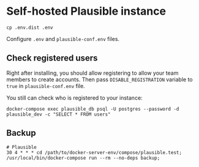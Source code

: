# Self-hosted Plausible instance

```
cp .env.dist .env
```

Configure `.env` and `plausible-conf.env` files.


## Check registered users

Right after installing, you should allow registering to allow your team members to create accounts. Then 
pass `DISABLE_REGISTRATION` variable to `true` in  `plausible-conf.env` file.

You still can check who is registered to your instance:

```
docker-compose exec plausible_db psql -U postgres --password -d plausible_dev -c "SELECT * FROM users"
```

## Backup

```crontab
# Plausible
30 4 * * * cd /path/to/docker-server-env/compose/plausible.test; /usr/local/bin/docker-compose run --rm --no-deps backup;
```
